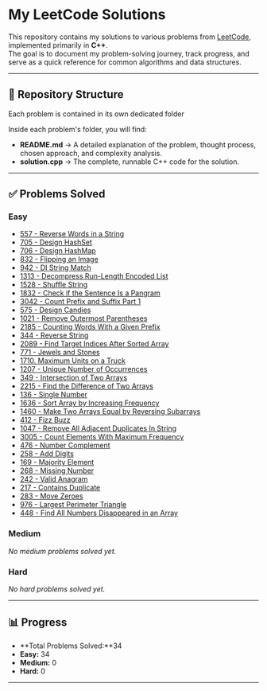 # My LeetCode Solutions

This repository contains my solutions to various problems from [LeetCode](https://leetcode.com/), implemented primarily in **C++**.  
The goal is to document my problem-solving journey, track progress, and serve as a quick reference for common algorithms and data structures.

---

## 📂 Repository Structure
Each problem is contained in its own dedicated folder

Inside each problem's folder, you will find:
- **README.md** → A detailed explanation of the problem, thought process, chosen approach, and complexity analysis.  
- **solution.cpp** → The complete, runnable C++ code for the solution.  

---

## ✅ Problems Solved

### Easy
- [557 - Reverse Words in a String](./557%20-%20Reverse%20Words%20in%20a%20String)
- [705 - Design HashSet](./705%20-%20Design%20HashSet)
- [706 - Design HashMap](./706%20-%20Design%20HashMap)
- [832 - Flipping an Image](./832%20-%20Flipping%20an%20Image)
- [942 - DI String Match](./942%20-%20DI%20String%20Match)
- [1313 - Decompress Run-Length Encoded List](./1313%20-%20Decompress%20Run-Length%20Encoded%20List)
- [1528 - Shuffle String](./1528%20-%20Shuffle%20String)
- [1832 - Check if the Sentence Is a Pangram](./1832%20-%20Check%20if%20the%20Sentence%20Is%20a%20Pangram)
- [3042 - Count Prefix and Suffix Part 1](./3042%20-%20Count%20Prefix%20and%20Suffix%20Pairs%20I)
- [575 - Design Candies](./575%20-%20Design%20Candies)
- [1021 - Remove Outermost Parentheses](./1021%20-%20Remove%20Outermost%20Parentheses)
- [2185 - Counting Words With a Given Prefix](./2185%20-%20Counting%20Words%20With%20a%20Given%20Prefix)
- [344 - Reverse String](./344%20-%20Reverse%20String)
- [2089 - Find Target Indices After Sorted Array](./2089%20-%20Find%20Target%20Indices%20After%20Sorted%20Array)
- [771 - Jewels and Stones](./771%20-%20Jewels%20and%20Stones)
- [1710. Maximum Units on a Truck](./1710%20-%20Maximum%20Units%20on%20a%20Truck)
- [1207 - Unique Number of Occurrences](./1207%20-%20Unique%20Number%20of%20Occurrences/problem.md)
- [349 - Intersection of Two Arrays](./349%20-%20Intersection%20of%20Two%20Arrays/problem.md)
- [2215 - Find the Difference of Two Arrays](./2215%20-%20Find%20the%20Difference%20of%20Two%20Arrays/problem.md)
- [136 - Single Number](./136%20-%20Single%20Number/problem.md)
- [1636 - Sort Array by Increasing Frequency](./1636%20-%20Sort%20Array%20by%20Increasing%20Frequency/problem.md)
- [1460 - Make Two Arrays Equal by Reversing Subarrays](./1460%20-%20Make%20Two%20Arrays%20Equal%20by%20Reversing%20Subarrays/problem.md)
- [412 - Fizz Buzz](./412%20-%20Fizz%20Buzz/problem.md)
- [1047 - Remove All Adjacent Duplicates In String](./1047%20-%20Remove%20All%20Adjacent%20Duplicates%20In%20String/problem.md)
- [3005 - Count Elements With Maximum Frequency](./3005%20-%20Count%20Elements%20With%20Maximum%20Frequency/problem.md)
- [476 - Number Complement](./476%20-%20Number%20Complement/problem.md)
- [258 - Add Digits](./258%20-%20Add%20Digits/problem.md)
- [169 - Majority Element](./169%20-%20Majority%20Element/problem.md)
- [268 - Missing Number](./268%20-%20Missing%20Number/problem.md)
- [242 - Valid Anagram](./242%20-%20Valid%20Anagram/problem.md)
- [217 - Contains Duplicate](./217%20-%20Contains%20Duplicate/problem.md)
- [283 - Move Zeroes](./283%20-%20Move%20Zeroes/problem.md)
- [976 - Largest Perimeter Triangle](./976%20-%20Largest%20Perimeter%20Triangle/problem.md)
- [448 - Find All Numbers Disappeared in an Array](./448%20-%20Find%20All%20Numbers%20Disappeared%20in%20an%20Array/problem.md)

### Medium
_No medium problems solved yet._

### Hard
_No hard problems solved yet._

---

## 📊 Progress
- **Total Problems Solved:**34 
- **Easy:** 34  
- **Medium:** 0  
- **Hard:** 0  

---
